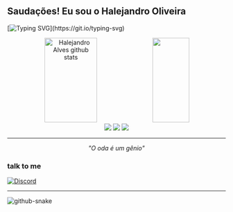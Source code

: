 ## Saudações! Eu sou o Halejandro Oliveira

[![Typing SVG](https://readme-typing-svg.herokuapp.com/?color=003CBB&size=35&center=true&vCenter=true&width=1000&lines=Hello+World,+My+name+is+Halejandro+Oliveira;I'm+15+years+old;I'm+from+Brazil;I+Want+to+be+a+Programmer.)](https://git.io/typing-svg)

<div align="center">  
  <img width="49%" height="195px" src="https://github-readme-stats.vercel.app/api?username=Lg-crypto&show_icons=true&count_private=true&hide_border=true&title_color=50:003CBB,100&icon_color=50:1c2e84,100&text_color=B0C4DE&bg_color=0d1117" alt="Halejandro Alves github stats" /> 
  <img width="41%" height="195px" src="https://github-readme-stats.vercel.app/api/top-langs/?username=Lg-crypto&layout=compact&hide_border=true&title_color=50:003CBB,100&text_color=B0C4DE&bg_color=0d1117" />
</div>

<div align="center">
    <img src="https://img.shields.io/badge/HTML5-E34F26?style=for-the-badge&logo=html5&labelColor=1D1D1D" />
    <img src="https://img.shields.io/badge/CSS3-1572B6?style=for-the-badge&logo=css3&logoColor=1572B6&labelColor=1D1D1D" />
    <img src="https://img.shields.io/badge/JavaScript-F7DF1E?style=for-the-badge&logo=javascript&labelColor=1D1D1D" />

</div>
<hr>
<p align="center">
  <i>
    "O oda é um gênio"
  </i>
</p>

### talk to me
[![Discord](https://img.shields.io/badge/Discord-7289DA?style=for-the-badge&logo=discord&logoColor=white)](https://discord.com/users/1222660944883220561)
<hr>



<picture>
  <source media="(prefers-color-scheme: dark)" srcset="https://raw.githubusercontent.com/gabrielfray/gabrielfray/output/github-contribution-grid-snake-dark.svg">
  <img alt="github-snake" src="github-snake.svg" />
</picture>
